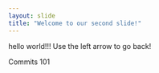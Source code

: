 ```yaml
---
layout: slide
title: "Welcome to our second slide!"
---
```

hello world!!!
Use the left arrow to go back!






























































































Commits 101 
